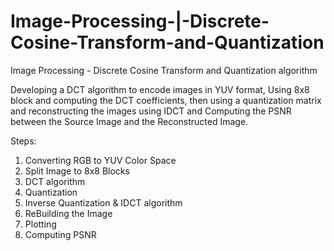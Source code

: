 # Image-Processing-|-Discrete-Cosine-Transform-and-Quantization
Image Processing - Discrete Cosine Transform and Quantization algorithm

Developing a DCT algorithm to encode images in YUV format, Using 8x8 block and computing the DCT coefficients, then using a quantization matrix and reconstructing the images using IDCT and Computing the PSNR between the Source Image and the Reconstructed Image.

Steps:
1. Converting RGB to YUV Color Space
2. Split Image to 8x8 Blocks
3. DCT algorithm
4. Quantization
5. Inverse Quantization & IDCT algorithm
6. ReBuilding the Image
7. Plotting
8. Computing PSNR
